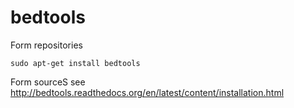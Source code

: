 bedtools
========

Form repositories

    sudo apt-get install bedtools


Form sourceS see <http://bedtools.readthedocs.org/en/latest/content/installation.html>

